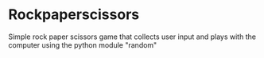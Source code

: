 # Rockpaperscissors
Simple rock paper scissors game that collects user input and plays with the computer using the python module "random"
